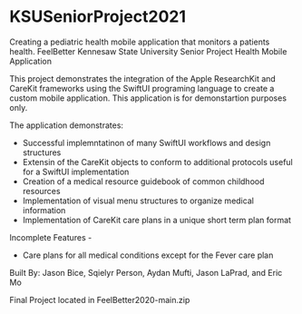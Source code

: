 # KSUSeniorProject2021
Creating a pediatric health mobile application that monitors a patients health. 
FeelBetter
Kennesaw State University Senior Project Health Mobile Application

This project demonstrates the integration of the Apple ResearchKit and CareKit frameworks using the SwiftUI programing language to create a custom mobile application. 
This application is for demonstartion purposes only.

The application demonstrates: 
- Successful implemntatinon of many SwiftUI workflows and design structures
- Extensin of the CareKit objects to conform to additional protocols useful for a SwiftUI implementation
- Creation of a medical resource guidebook of common childhood resources
- Implementation of visual menu structures to organize medical information
- Implementation of CareKit care plans in a unique short term plan format

Incomplete Features -
- Care plans for all medical conditions except for the Fever care plan

Built By: Jason Bice, Sqielyr Person, Aydan Mufti, Jason LaPrad, and Eric Mo

Final Project located in FeelBetter2020-main.zip
